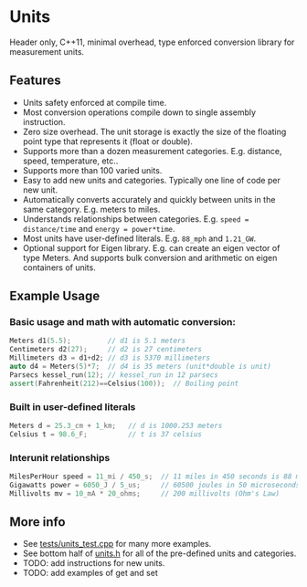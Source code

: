 # Units
Header only, C++11, minimal overhead, type enforced conversion library for measurement units.

## Features
* Units safety enforced at compile time. 
* Most conversion operations compile down to single assembly instruction.
* Zero size overhead.  The unit storage is exactly the size of the floating point type that represents it (float or double).
* Supports more than a dozen measurement categories.  E.g. distance, speed, temperature, etc..
* Supports more than 100 varied units.
* Easy to add new units and categories.  Typically one line of code per new unit.
* Automatically converts accurately and quickly between units in the same category.  E.g. meters to miles.
* Understands relationships between categories.  E.g. `speed = distance/time` and `energy = power*time`.
* Most units have user-defined literals.  E.g. `88_mph` and `1.21_GW`. 
* Optional support for Eigen library.  E.g. can create an eigen vector of type Meters.  And supports bulk conversion and arithmetic on eigen containers of units.

## Example Usage
### Basic usage and math with automatic conversion:
```c++
Meters d1(5.5);         // d1 is 5.1 meters
Centimeters d2(27);     // d2 is 27 centimeters
Millimeters d3 = d1+d2; // d3 is 5370 millimeters
auto d4 = Meters(5)*7;  // d4 is 35 meters (unit*double is unit)
Parsecs kessel_run(12); // kessel_run in 12 parsecs  
assert(Fahrenheit(212)==Celsius(100));  // Boiling point
```

### Built in user-defined literals
```c++
Meters d = 25.3_cm + 1_km;   // d is 1000.253 meters
Celsius t = 98.6_F;          // t is 37 celsius
```

### Interunit relationships
```c++
MilesPerHour speed = 11_mi / 450_s;  // 11 miles in 450 seconds is 88 mph
Gigawatts power = 6050_J / 5_us;     // 60500 joules in 50 microseconds is 1.21 gigawatts
Millivolts mv = 10_mA * 20_ohms;     // 200 millivolts (Ohm's Law)
```

## More info
* See [tests/units_test.cpp](tests/units_test.cpp) for many more examples.
* See bottom half of [units.h](units.h) for all of the pre-defined units and categories.
* TODO: add instructions for new units.
* TODO: add examples of get and set
